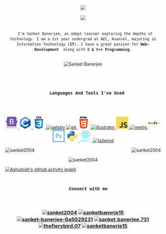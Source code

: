 <p align="center"> 
<img src="https://github.com/vimalverma558/vimalverma558/blob/v2/img/hello.gif" width="30%" >
  </p>
<p align="center">
  <a href="https://github.com/CodeWhiteWeb/CodeWhiteWeb"><img src="https://readme-typing-svg.herokuapp.com?color=%2336BCF7&center=true&vCenter=true&lines=Hi+%2C+welcome+to+my+Github+page;I+am+Sanket+Banerjee;I+am+a+First+Year+College+student;Front-end+Web+Developer;Web-App+Developer;+%3C3"></a>
</p>
<p align="center">
  <code>
  I'm Sanket Banerjee, an adept learner exploring the depths of technology. I am a 1st year undergrad at AEC, Asansol, majoring in Information Technology (<strong>IT</strong>). I have a great passion for <strong>Web-Development </strong> along with <strong>C & C++ Programming</strong>.
  </code>
</p>
<p align="center">
  <img src="https://komarev.com/ghpvc/?username=sanket2004-src" alt="Sanket Banerjee" />
</p>
<br>
<h3 align="center">
  <code>
    Languages And Tools I've Used 
  </code>
</h3>
<br>
<p align="center"> <a href="https://getbootstrap.com" target="_blank" rel="noreferrer"> <img src="https://raw.githubusercontent.com/devicons/devicon/master/icons/bootstrap/bootstrap-plain-wordmark.svg" alt="bootstrap" width="40" height="40"/> </a> <a href="https://www.cprogramming.com/" target="_blank" rel="noreferrer"> <img src="https://raw.githubusercontent.com/devicons/devicon/master/icons/c/c-original.svg" alt="c" width="40" height="40"/> </a> <a href="https://www.w3schools.com/css/" target="_blank" rel="noreferrer"> <img src="https://raw.githubusercontent.com/devicons/devicon/master/icons/css3/css3-original-wordmark.svg" alt="css3" width="40" height="40"/> </a> <a href="https://www.gatsbyjs.com/" target="_blank" rel="noreferrer"> <img src="https://www.vectorlogo.zone/logos/gatsbyjs/gatsbyjs-icon.svg" alt="gatsby" width="40" height="40"/> </a> <a href="https://git-scm.com/" target="_blank" rel="noreferrer"> <img src="https://www.vectorlogo.zone/logos/git-scm/git-scm-icon.svg" alt="git" width="40" height="40"/> </a> <a href="https://www.w3.org/html/" target="_blank" rel="noreferrer"> <img src="https://raw.githubusercontent.com/devicons/devicon/master/icons/html5/html5-original-wordmark.svg" alt="html5" width="40" height="40"/> </a> <a href="https://www.adobe.com/in/products/illustrator.html" target="_blank" rel="noreferrer"> <img src="https://www.vectorlogo.zone/logos/adobe_illustrator/adobe_illustrator-icon.svg" alt="illustrator" width="40" height="40"/> </a> <a href="https://developer.mozilla.org/en-US/docs/Web/JavaScript" target="_blank" rel="noreferrer"> <img src="https://raw.githubusercontent.com/devicons/devicon/master/icons/javascript/javascript-original.svg" alt="javascript" width="40" height="40"/> </a> <a href="https://nextjs.org/" target="_blank" rel="noreferrer"> <img src="https://cdn.worldvectorlogo.com/logos/nextjs-2.svg" alt="nextjs" width="40" height="40"/> </a> <a href="https://nodejs.org" target="_blank" rel="noreferrer"> <img src="https://raw.githubusercontent.com/devicons/devicon/master/icons/nodejs/nodejs-original-wordmark.svg" alt="nodejs" width="40" height="40"/> </a> <a href="https://www.photoshop.com/en" target="_blank" rel="noreferrer"> <img src="https://raw.githubusercontent.com/devicons/devicon/master/icons/photoshop/photoshop-line.svg" alt="photoshop" width="40" height="40"/> </a> <a href="https://www.python.org" target="_blank" rel="noreferrer"> <img src="https://raw.githubusercontent.com/devicons/devicon/master/icons/python/python-original.svg" alt="python" width="40" height="40"/> </a> <a href="https://reactjs.org/" target="_blank" rel="noreferrer"> <img src="https://raw.githubusercontent.com/devicons/devicon/master/icons/react/react-original-wordmark.svg" alt="react" width="40" height="40"/> </a> <a href="https://tailwindcss.com/" target="_blank" rel="noreferrer"> <img src="https://www.vectorlogo.zone/logos/tailwindcss/tailwindcss-icon.svg" alt="tailwind" width="40" height="40"/> </a> </p>
<p><img align="right" src="https://github-readme-stats.vercel.app/api?username=sanket2004&show_icons=true&locale=en" alt="sanket2004" /></p>
<p align="left" ><img src="https://github-readme-streak-stats.herokuapp.com/?user=sanket2004&" alt="sanket2004" /></p>


<p  align="center" ><img  src="https://github-readme-stats.vercel.app/api/top-langs?username=sanket2004&show_icons=true&locale=en&layout=compact" alt="sanket2004" /></p>
</h3>

[![Ashutosh's github activity graph](https://activity-graph.herokuapp.com/graph?username=sanket2004&bg_color=ffffff&color=000000&line=00ff2a&point=403d3d&area=true&hide_border=true)](https://github.com/ashutosh00710/github-readme-activity-graph)

<h3 align="center">
  <code>
    Connect with me
  </code>
<p align="center">
  <br>
<a href="https://codepen.io/sanket2004" target="blank"><img align="center" src="https://raw.githubusercontent.com/rahuldkjain/github-profile-readme-generator/master/src/images/icons/Social/codepen.svg" alt="sanket2004" height="30" width="40" /></a>
<a href="https://twitter.com/sanketbanerje15" target="blank"><img align="center" src="https://raw.githubusercontent.com/rahuldkjain/github-profile-readme-generator/master/src/images/icons/Social/twitter.svg" alt="sanketbanerje15" height="30" width="40" /></a>
<a href="https://linkedin.com/in/sanket-banerjee-6a5029231" target="blank"><img align="center" src="https://raw.githubusercontent.com/rahuldkjain/github-profile-readme-generator/master/src/images/icons/Social/linked-in-alt.svg" alt="sanket-banerjee-6a5029231" height="30" width="40" /></a>
<a href="https://fb.com/sanket.banerjee.731" target="blank"><img align="center" src="https://raw.githubusercontent.com/rahuldkjain/github-profile-readme-generator/master/src/images/icons/Social/facebook.svg" alt="sanket.banerjee.731" height="30" width="40" /></a>
<a href="https://instagram.com/thefierybird.07" target="blank"><img align="center" src="https://raw.githubusercontent.com/rahuldkjain/github-profile-readme-generator/master/src/images/icons/Social/instagram.svg" alt="thefierybird.07" height="30" width="40" /></a>
<a href="https://dribbble.com/sanketbanerje15" target="blank"><img align="center" src="https://raw.githubusercontent.com/rahuldkjain/github-profile-readme-generator/master/src/images/icons/Social/dribbble.svg" alt="sanketbanerje15" height="30" width="40" /></a>
  </p>

<!--
**Sanket2004/Sanket2004** is a ✨ _special_ ✨ repository because its `README.md` (this file) appears on your GitHub profile.
Here are some ideas to get you started:

- 🔭 I’m currently working on ...
- 🌱 I’m currently learning ...
- 👯 I’m looking to collaborate on ...
- 🤔 I’m looking for help with ...
- 💬 Ask me about ...
- 📫 How to reach me: ...
- 😄 Pronouns: ...
- ⚡ Fun fact: ...
-->
